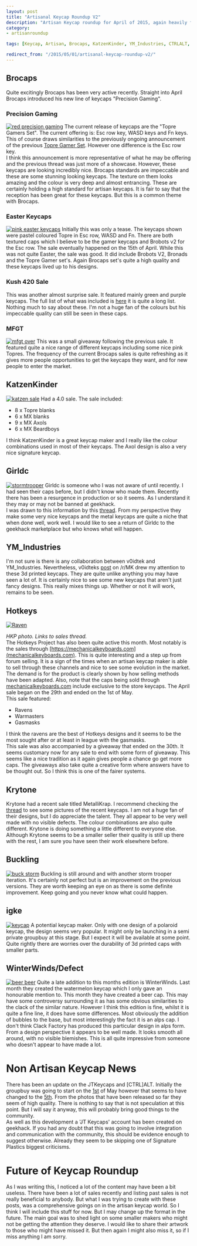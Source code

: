 ```yaml
---
layout: post
title: "Artisanal Keycap Roundup V2"
description: "Artisan Keycap roundup for April of 2015, again heavily featuring brocaps."
category: 
- artisanroundup

tags: [Keycap, Artisan, Brocaps, KatzenKinder, YM_Industries, CTRLALT, Girldc, HOTKEYS, Krytone, igke, buckling, defect]

redirect_from: "/2015/05/01/artisanal-keycap-roundup-v2/"
---
```

## Brocaps
Quite excitingly Brocaps has been very active recently. Straight into April Brocaps introduced his new line of keycaps "Precision Gaming".
### Precision Gaming
[![red precision gaming](http://i.imgur.com/Z2vv74a.jpg)](https://geekhack.org/index.php?topic=70644.0)
The current release of keycaps are the "Topre Gamers Set". The current offering is: Esc row key, WASD keys and Fn keys. This of course draws similarities to the previously ongoing announcement of the previous [Topre Gamer Set](https://geekhack.org/index.php?topic=60081.0). However one difference is the Esc row key.   
I think this announcement is more representative of what he may be offering and the previous thread was just more of a showcase. However, these keycaps are looking incredibly nice. Brocaps standards are impeccable and these are some stunning looking keycaps. The texture on them looks amazing and the colour is very deep and almost entrancing. These are certainly holding a high standard for artisan keycaps.
It is fair to say that the reception has been great for these keycaps. But this is a common theme with Brocaps. 
### Easter Keycaps
[![pink easter keycaps](http://i.imgur.com/mP1ZHnh.jpg)](https://geekhack.org/index.php?topic=59295.msg1707550#msg1707550)
Initially this was only a tease. The keycaps shown were pastel coloured Topre in Esc row, WASD and Fn. There are both textured caps which I believe to be the gamer keycaps and Brobots v2 for the Esc row. The sale eventually happened on the 15th of April. While this was not quite Easter, the sale was good. It did include Brobots V2, Bronads and the Topre Gamer set's. Again Brocaps set's quite a high quality and these keycaps lived up to his designs. 
### Kush 420 Sale
This was another almost surprise sale. It featured mainly green and purple keycaps. The full list of what was included is [here](https://geekhack.org/index.php?topic=59295.msg1722422#msg1722422) it is quite a long list. Nothing much to say about these. I'm not a huge fan of the colours but his impeccable quality can still be seen in these caps.
### MFGT
[![mfgt over](http://i.imgur.com/ecGcLXC.jpg)](https://geekhack.org/index.php?topic=71123.0)
This was a small giveaway following the previous sale. It featured quite a nice range of different keycaps including some nice pink Topres. The frequency of the current Brocaps sales is quite refreshing as it gives more people opportunities to get the keycaps they want, and for new people to enter the market.

## KatzenKinder
[![katzen sale](http://i.imgur.com/hIuFlRm.png)](https://geekhack.org/index.php?topic=64501.0)
Had a 4.0 sale. The sale included:

* 8 x Topre blanks
* 6 x MX blanks
* 9 x MX Axols
* 6 x MX Beardboys

I think KatzenKinder is a great keycap maker and I really like the colour combinations used in most of their keycaps. The Axol design is also a very nice signature keycap.

## Girldc
[![stormtrooper](http://i.imgur.com/I5NB3nC.jpg)](http://redd.it/334vt9)
Girldc is someone who I was not aware of until recently. I had seen their caps before, but I didn't know who made them. Recently there has been a resurgence in production or so it seems. As I understand it they may or may not be banned at geekhack.  
I was drawn to this information by this [thread](https://geekhack.org/index.php?topic=66701.0). From my perspective they make some very nice keycaps and the metal keycaps are quite a niche that when done well, work well. I would like to see a return of Girldc to the geekhack marketplace but who knows what will happen.

## YM_Industries
I'm not sure is there is any collaboration between v0idtek and YM_Industries. Nevertheless, v0idteks [post](http://www.reddit.com/r/MechanicalKeyboards/comments/32e8rv/keyboard_art_custom_keycaps_by_ym_industries_3d/#cqaek3j) on /r/MK drew my attention to these 3d printed keycaps. They are quite unlike anything you may have seen a lot of. It is certainly nice to see some new keycaps that aren't just fancy designs. This really mixes things up. Whether or not it will work, remains to be seen.

## Hotkeys
[![Raven](https://farm9.staticflickr.com/8788/16492994173_0001275399_c.jpg)](https://geekhack.org/index.php?topic=61096.0)

*HKP photo. Links to sales thread.*  
The Hotkeys Project has also been quite active this month. Most notably is the sales through [https://mechanicalkeyboards.com](mechanicalkeyboards.com). This is quite interesting and a step up from forum selling. It is a sign of the times when an artisan keycap maker is able to sell through these channels and nice to see some evolution in the market. The demand is for the product is clearly shown by how selling methods have been adapted. Also, note that the caps being sold through [mechanicalkeyboards.com](https://mechanicalkeyboards.com) include exclusive to the store keycaps.
The April sale  began on the 29th and ended on the 1st of May.   
This sale featured:

* Ravens
* Warmasters
* Gasmasks

I think the ravens are the best of Hotkeys designs and it seems to be the most sought after or at least in league with the gasmasks.  
This sale was also accompanied by a giveaway that ended on the 30th. It seems customary now for any sale to end with some form of giveaway. This seems like a nice tradition as it again gives people a chance go get more caps. The giveaways also take quite a creative form where answers have to be thought out. So I think this is one of the fairer systems.

## Krytone
Krytone had a recent sale titled MetalliKrap. I recommend checking the [thread](https://geekhack.org/index.php?topic=63758.600) to see some pictures of the recent keycaps. I am not a huge fan of their designs, but I do appreciate the talent. They all appear to be very well made with no visible defects. The colour combinations are also quite different. Krytone is doing something a little different to everyone else. Although Krytone seems to be a smaller seller their quality is still up there with the rest, I am sure you have seen their work elsewhere before.

## Buckling
[![buck storm](http://i.imgur.com/hr5JwFJ.jpg)](http://redd.it/34a32o)
Buckling is still around and with another storm trooper iteration. It's certainly not perfect but is an improvement on the previous versions. They are worth keeping an eye on as there is some definite improvement. Keep going and you never know what could happen.

## igke
[![keycap](http://i.imgur.com/9cJMn2e.jpg)](http://redd.it/33p1cv)
A potential keycap maker. Only with one design of a polaroid keycap, the design seems very popular. It might only be launching in a semi private groupbuy at this stage. But I expect it will be available at some point. Quite rightly there are worries over the durability of 3d printed caps with smaller parts.

## WinterWinds/Defect
[![beer beer](http://i.imgur.com/G4p3UT8.jpg)](http://redd.it/34jg8l)
Quite a late addition to this months edition is WinterWinds. Last month they created the watermelon keycap which I only gave an honourable mention to. This month they have created a beer cap. This may have some controversy surrounding it as has some obvious similarities to the clack of the similar nature. However I think this edition is fine, whilst it is quite a fine line, it does have some differences. Most obviously the addition of bubbles to the base, but most interestingly the fact it is an alps cap. I don't think Clack Factory has produced this particular design in alps form. From a design perspective it appears to be well made. It looks smooth all around, with no visible blemishes. This is all quite  impressive from someone who doesn't appear to have made a lot.

# Non Artisan Keycap News
There has been an update on the JTKeycaps and [CTRL]ALT. Initially the groupbuy was  going to start on the [1st](https://geekhack.org/index.php?topic=70659.msg1726644#msg1726644) of May however that seems to have changed to the [5th](https://geekhack.org/index.php?topic=70659.msg1733578#msg1733578). From the photos that have been released so far they seem of high quality. There is nothing to say that is not speculation at this point. But I will say it anyway, this will probably bring good things to the community.  
As well as this development a 'JT Keycaps' account has been created on geekhack. If you had any doubt that this was going to involve integration and communication with the community, this should be evidence enough to suggest otherwise. Already they seem to be skipping one of Signature Plastics biggest criticisms.

# Future of Keycap Roundup
As I was writing this, I noticed a lot of the content may have been a bit useless. There have been a lot of sales recently and listing past sales is not really beneficial to anybody. But what I was trying to create with these posts, was a comprehensive goings on in the artisan keycap world. So I think I will include this stuff for now. But I may change up the format in the future. The main goal was to shed light on some smaller makers who might not be getting the attention they deserve. I would like to share their artwork to those who might have missed it. But then again I might also miss it, so if I miss anything I am sorry.
